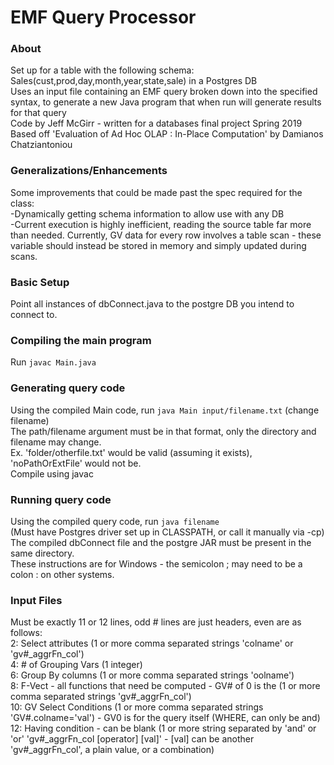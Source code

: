 # EMF Query Processor

### About
Set up for a table with the following schema: Sales(cust,prod,day,month,year,state,sale) in a Postgres DB  
Uses an input file containing an EMF query broken down into the specified syntax, to generate a new Java program that when run will generate results for that query  
Code by Jeff McGirr - written for a databases final project Spring 2019  
Based off 'Evaluation of Ad Hoc OLAP : In-Place Computation' by Damianos Chatziantoniou

### Generalizations/Enhancements  
Some improvements that could be made past the spec required for the class:  
-Dynamically getting schema information to allow use with any DB  
-Current execution is highly inefficient, reading the source table far more than needed. Currently, GV data for every row involves a table scan - these variable should instead be stored in memory and simply updated during scans.

### Basic Setup
Point all instances of dbConnect.java to the postgre DB you intend to connect to.

### Compiling the main program
Run ```javac Main.java```

### Generating query code
Using the compiled Main code, run ```java Main input/filename.txt``` (change filename)  
The path/filename argument must be in that format, only the directory and filename may change.  
Ex. 'folder/otherfile.txt' would be valid (assuming it exists), 'noPathOrExtFile' would not be.  
Compile using javac

### Running query code
Using the compiled query code, run ```java filename```  
(Must have Postgres driver set up in CLASSPATH, or call it manually via -cp)  
The compiled dbConnect file and the postgre JAR must be present in the same directory.  
These instructions are for Windows - the semicolon ; may need to be a colon : on other systems.

### Input Files
Must be exactly 11 or 12 lines, odd # lines are just headers, even are as follows:  
2: Select attributes (1 or more comma separated strings 'colname' or 'gv#_aggrFn_col')  
4: # of Grouping Vars (1 integer)  
6: Group By columns (1 or more comma separated strings 'oolname')  
8: F-Vect - all functions that need be computed - GV# of 0 is the  (1 or more comma separated strings 'gv#_aggrFn_col')  
10: GV Select Conditions (1 or more comma separated strings 'GV#.colname='val') - GV0 is for the query itself (WHERE, can only be and)  
12: Having condition - can be blank (1 or more string separated by 'and' or 'or' 'gv#_aggrFn_col [operator] [val]' - [val] can be another 'gv#_aggrFn_col', a plain value, or a combination)  
